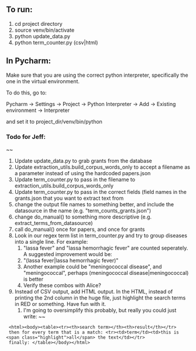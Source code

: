 ## To run:

1. cd project directory
2. source venv/bin/activate
3. python update_data.py
3. python term_counter.py (csv|html)

## In Pycharm:
Make sure that you are using the correct python interpreter, specifically the one in the virtual environment.

To do this, go to:

Pycharm -> Settings -> Project -> Python Interpreter -> Add -> Existing environment -> Interpreter

and set it to project_dir/venv/bin/python

### Todo for Jeff:
~~
1. Update update_data.py to grab grants from the database
2. Update extraction_utils.build_corpus_words_only to accept a filename as a parameter instead of using the hardcoded papers.json
3. Update term_counter.py to pass in the filename to extraction_utils.build_corpus_words_only
4. Update term_counter.py to pass in the correct fields (field names in the grants.json that you want to extract text from
5. change the output file names to something better, and include the datasource in the name (e.g. "term_counts_grants.json")
6. change do_manual() to something more descriptive (e.g. extract_terms_from_datasource)
7. call do_manual() once for papers, and once for grants
8. Look in our regex term list in term_counter.py and try to group diseases into a single line.  For example:
   1. "lassa fever" and "lassa hemorrhagic fever" are counted seperately.  A suggested improvement would be:
   2. "(lassa fever|lassa hemorrhagic fever)"
   3. Another example could be "meningococcal disease", and "meningococcal", perhaps (meningococcal disease|meningococcal) is better
   4. Verify these combos with Alice?
9. Instead of CSV output, add HTML output.  In the HTML, instead of printing the 2nd column in the huge file, just highlight the search terms in RED or something.  Have fun with it.
   1. I'm going to oversimplify this probably, but really you could just write:
~~
```
 <html><body><table><tr><th>search term></th><th>result</th></tr>
 then for every term that is a match: <tr><td>term</td><td>this is <span class="highlight">all</span> the text</td></tr>
 finally: </table></body></html>
 ```
